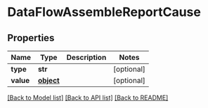 # DataFlowAssembleReportCause

## Properties
Name | Type | Description | Notes
------------ | ------------- | ------------- | -------------
**type** | **str** |  | [optional] 
**value** | [**object**](.md) |  | [optional] 

[[Back to Model list]](../README.md#documentation-for-models) [[Back to API list]](../README.md#documentation-for-api-endpoints) [[Back to README]](../README.md)


